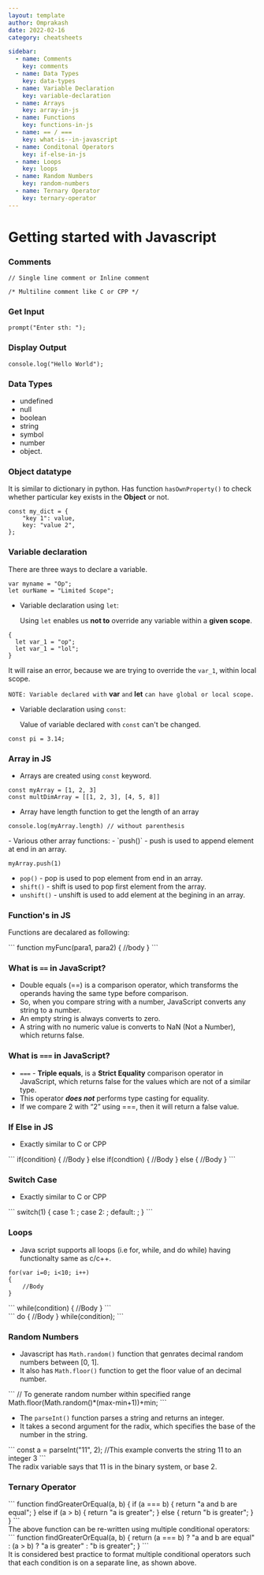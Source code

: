 ```yaml
---
layout: template
author: Omprakash
date: 2022-02-16
category: cheatsheets

sidebar:
  - name: Comments
    key: comments
  - name: Data Types
    key: data-types
  - name: Variable Declaration
    key: variable-declaration
  - name: Arrays
    key: array-in-js
  - name: Functions
    key: functions-in-js
  - name: == / ===
    key: what-is--in-javascript
  - name: Conditonal Operators
    key: if-else-in-js
  - name: Loops
    key: loops
  - name: Random Numbers
    key: random-numbers
  - name: Ternary Operator
    key: ternary-operator
---
```

# Getting started with Javascript

### Comments 
<div class="bg-dark bg-gradient text-white mb-3 p-2" markdown=1>

```
// Single line comment or Inline comment

/* Multiline comment like C or CPP */
```
</div>

### Get Input
<div class="bg-dark bg-gradient text-white mb-3 p-2" markdown=1>

```
prompt("Enter sth: ");
```
</div>

### Display Output
<div class="bg-dark bg-gradient text-white mb-3 p-2" markdown=1>

```
console.log("Hello World");
```
</div>

### Data Types
- undefined
- null
- boolean
- string
- symbol
- number
- object.

### Object datatype
 It is similar to dictionary in python.
 Has function `hasOwnProperty()` to check whether particular key exists in the **Object** or not.

<div class="bg-dark bg-gradient text-white mb-3 p-2" markdown=1>

``` 
const my_dict = {
    "key 1": value,
    key: "value 2",
}; 
```
</div>

### Variable declaration
There are three ways to declare a variable.
<div class="bg-dark bg-gradient text-white mb-3 p-2" markdown=1>

```
var myname = "Op";
let ourName = "Limited Scope";
```
</div>

- Variable declaration using `let`:

  Using `let` enables us **not to** override any variable within a **given scope**. 
<div class="bg-dark bg-gradient text-white mb-3 p-2" markdown=1>

```
{
  let var_1 = "op";
  let var_1 = "lol";
}
```
</div>

  It will raise an error, because we are trying to override the `var_1`, within local scope.

`NOTE: Variable declared with` **var** `and` **let** `can have global or local scope.`

- Variable declaration using `const`:

  Value of variable declared with `const` can't be changed.
<div class="bg-dark bg-gradient text-white mb-3 p-2" markdown=1>

```
const pi = 3.14;
```
</div>

### Array in JS
- Arrays are created using `const` keyword.
<div class="bg-dark bg-gradient text-white mb-3 p-2" markdown=1>

```
const myArray = [1, 2, 3]
const multDimArray = [[1, 2, 3], [4, 5, 8]]
```
</div>

- Array have length function to get the length of an array
<div class="bg-dark bg-gradient text-white mb-3 p-2" markdown=1>

```
console.log(myArray.length) // without parenthesis
```
</div>
- Various other array functions:
- `push()` - push is used to append element at end in an array.
<div class="bg-dark bg-gradient text-white mb-3 p-2" markdown=1>

```
myArray.push(1) 
```
</div>

- `pop()` - pop is used to pop element from end in an array.
- `shift()` - shift is used to pop first element from the array.
- `unshift()` - unshift is used to add element at the begining in an array.

### Function's in JS
 Functions are decalared as following:
 <div class="bg-dark bg-gradient text-white mb-3 p-2" markdown=1>
```
function myFunc(para1, para2)
{
    //body
}
```
</div>

### What is `==` in JavaScript?
- Double equals (==) is a comparison operator, which transforms the operands having the same type before comparison.
- So, when you compare string with a number, JavaScript converts any string to a number. 
- An empty string is always converts to zero. 
- A string with no numeric value is converts to NaN (Not a Number), which returns false.

### What is `===` in JavaScript?
- `===` - **Triple equals**, is a **Strict Equality** comparison operator in JavaScript, which returns false for the values which are not of a similar type. 
- This operator ***does not*** performs type casting for equality. 
- If we compare 2 with “2” using ===, then it will return a false value.

### If Else in JS
- Exactly similar to C or CPP
<div class="bg-dark bg-gradient text-white mb-3 p-2" markdown=1>
```
if(condition)
{
    //Body
}
else if(condtion)
{
    //Body
}
else
{
    //Body
}  
```
</div>

### Switch Case
- Exactly similar to C or CPP
<div class="bg-dark bg-gradient text-white mb-3 p-2" markdown=1>
```
switch(1)
{
    case 1: ;
    case 2: ;
    default: ;
}
```
</div>

### Loops
- Java script supports all loops (i.e for, while, and do while) having functionalty same as c/c++.
<div class="bg-dark bg-gradient text-white mb-3 p-2" markdown=1>

```
for(var i=0; i<10; i++)
{
    //Body
}
```
</div>
<div class="bg-dark bg-gradient text-white mb-3 p-2" markdown=1>
```
while(condition)
{
    //Body
}
```
</div>
<div class="bg-dark bg-gradient text-white mb-3 p-2" markdown=1>
```
do
{
    //Body
}
while(condition);
```
</div>

### Random Numbers
- Javascript has `Math.random()` function that genrates decimal random numbers between [0, 1].
- It also has `Math.floor()` function to get the floor value of an decimal number.
<div class="bg-dark bg-gradient text-white mb-3 p-2" markdown=1>
```
// To generate random number within specified range
Math.floor(Math.random()*(max-min+1))+min;
```
</div>

- The `parseInt()` function parses a string and returns an integer. 
- It takes a second argument for the radix, which specifies the base of the number in the string.
<div class="bg-dark bg-gradient text-white mb-3 p-2" markdown=1>
```
const a = parseInt("11", 2);
//This example converts the string 11 to an integer 3
```
</div>
The radix variable says that 11 is in the binary system, or base 2.

### Ternary Operator
<div class="bg-dark bg-gradient text-white mb-3 p-2" markdown=1>
```
function findGreaterOrEqual(a, b) {
    if (a === b) {
      return "a and b are equal";
    }
    else if (a > b) {
      return "a is greater";
    }
    else {
      return "b is greater";
    }
  }
```
</div>
The above function can be re-written using multiple conditional operators:
<div class="bg-dark bg-gradient text-white mb-3 p-2" markdown=1>
```
function findGreaterOrEqual(a, b) {
    return (a === b) ? "a and b are equal" 
      : (a > b) ? "a is greater" 
      : "b is greater";
}
```
</div>
It is considered best practice to format multiple conditional operators such that each condition is on a separate line, as shown above.